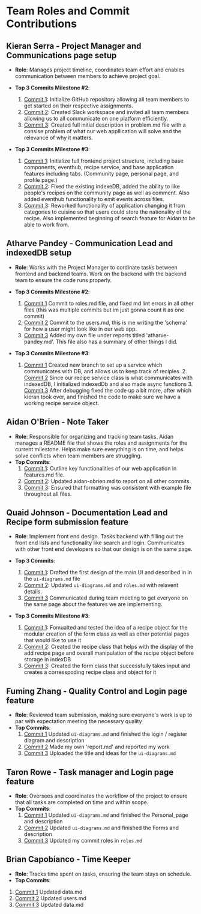 # Team Roles and Commit Contributions

## Kieran Serra - Project Manager and Communications page setup

- **Role**: Manages project timeline, coordinates team effort and enables communication between members to achieve project goal.

- **Top 3 Commits Milestone #2**:

  1. [Commit 1](https://github.com/kserra1/CS326Team2/commit/abd7afde6bdb0a6cb865082c2b7780db0b5f0e7e): Initialize GitHub repository allowing all team members to get started on their respective assignments.
  2. [Commit 2](https://github.com/kserra1/CS326Team2/commit/fbb887eb29716258daff32c4ab99ae0e7a9d517e): Created Slack workspace and invited all team members allowing us to all communicate on one platform efficiently.
  3. [Commit 3](https://github.com/kserra1/CS326Team2/commit/2b3e06fe699464d31a1996ab2cf6b68e47108aaf): Created full initial description in problem.md file with a consise problem of what our web appllication will solve and the relevance of why it matters.

- **Top 3 Commits Milestone #3**:

  1. [Commit 1](https://github.com/kserra1/CS326Team2/commit/72d106c12fcb774da7ba23dfecafee7d510db889): Initialize full frontend project structure, including base components, eventhub, recipe service, and base application features including tabs. (Community page, personal page, and profile page.)
  2. [Commit 2](https://github.com/kserra1/CS326Team2/commit/547b96d13a3f5a6be4a5a8d0c6f351503e64055b): Fixed the existing indexeDB, added the ability to like people's recipes on the community page as well as comment. Also added eventhub functionality to emit events across files.
  3. [Commit 3](https://github.com/kserra1/CS326Team2/commit/cd7af9d57bf2c302c7c763277911b8011cad3c0e):
     Reworked functionality of application changing it from categories to cuisine so that users could store the nationality of the recipe. Also implemented beginning of search feature for Aidan to be able to work from.

## Atharve Pandey - Communication Lead and indexedDB setup

- **Role**: Works with the Project Manager to cordinate tasks between frontend and backend teams. Work on the backend with the backend team to ensure the code runs properly.

- **Top 3 Commits Milestone #2**:

    1. [Commit 1](https://github.com/kserra1/CS326Team2/commit/d519488db7a9179fb9fe15cbf7ae5593a471888f)
       Commit to roles.md file, and fixed md lint errors in all other files (this was multiple commits but im just gonna count it as one commit)
    2. [Commit 2](https://github.com/kserra1/CS326Team2/commit/69c0acd0dd56fa68ba29f63a9dc31cd48b5e07a0)
       Commit to the users.md, this is me writing the 'schema' for how a user might look like in our web app.
    3. [Commit 3](https://github.com/kserra1/CS326Team2/commit/6832b3f9e0d54b97804ca39e27f1ab6d9b624500)
       Added my own file under reports titled 'atharve-pandey.md'. This file also has a summary of other things I did.

- **Top 3 Commits Milestone #3**:

     1. [Commit 1](https://github.com/kserra1/CS326Team2/commit/30d26d18e270d3c669fc546496110ebdee7c6531)
        Created new branch to set up a service which communicates with DB, and allows us to keep track of recipies.
      2. [Commit 2](https://github.com/kserra1/CS326Team2/commit/578d41b4dbd91c1bfe255facced559abb38aebfb)
        Since our recipe service class is what communicates with indexedDB, I initialized indexedDb and also made async functions
      3. [Commit 3](https://github.com/kserra1/CS326Team2/commit/100cd5b452f87c34b978ba6c8e8b57a812ac45f3)
        After debugging fixed the code up a bit more, after which kieran took over, and finished the code to make sure we have a working recipe service object.

## Aidan O'Brien - Note Taker

- **Role**: Responsible for organizing and tracking team tasks. Aidan manages a README file that shows the roles and assignments for the current milestone. Helps make sure everything is on time, and helps solve conflicts when team members are struggling.
- **Top Commits**:
  1. [Commit 1](https://github.com/kserra1/CS326Team2/blob/main/team/m2/features.md): Outline key functionalities of our web application in features.md file.
  2. [Commit 2](https://github.com/kserra1/CS326Team2/commit/a07b22636a00ab2313117b1d0eae74085f3ec03a): Updated aidan-obrien.md to report on all other commits.
  3. [Commit 3](https://github.com/kserra1/CS326Team2/commit/46ea68f0cfd8420ba8dabc3e570f377ec4bd47c9): Ensured that formatting was consistent with example file throughout all files.

## Quaid Johnson - Documentation Lead and Recipe form submission feature

- **Role**: Implement front end design. Tasks backend with filling out the front end lists and functionality like search and login. Communicates with other front end developers so that our design is on the same page.
- **Top 3 Commits**:

  1. [Commit 1](https://github.com/kserra1/CS326Team2/commit/027f53fd6c607c94b8883a405df57d47755596a9): Drafted the first design of the main UI and described in in the `ui-diagrams.md` file
  2. [Commit 2](https://github.com/kserra1/CS326Team2/commit/48fff75f681225d78bc57edd291e0e74bd95dd33): Updated `ui-diagrams.md` and `roles.md` with relavent details.
  3. [Commit 3](https://github.com/kserra1/CS326Team2/commit/) Communicated during team meeting to get everyone on the same page about the features we are implementing.

- **Top 3 Commits Milestone #3**:

  1. [Commit 1](https://github.com/kserra1/CS326Team2/commit/b37a8576048b14d97f3331c10909f9cadc12134c): Fomualted and tested the idea of a recipe object for the modular creation of the form class as well as other potential pages that would like to use it
  2. [Commit 2](https://github.com/kserra1/CS326Team2/commit/376b7e7285f80f281857e76220a84076e42e7986): Created the recipe class that helps with the display of the add recipe page and overall manipulation of the recipe object before storage in indexDB
  3. [Commit 3](https://github.com/kserra1/CS326Team2/commit/4c2c50e949a2ce9715ed90793baf5eff57dc2ef6): Created the form class that successfully takes input and creates a corresspoding recipe class and object for it

## Fuming Zhang - Quality Control and Login page feature

- **Role**: Reviewed team submission, making sure everyone's work is up to par with expectation meeting the necessary quality
- **Top Commits**:
   1. [Commit 1](https://github.com/kserra1/CS326Team2/commit/ec7ee3e5e4c11745a5692080d89a7e862128c92e) Updated `ui-diagrams.md` and finished the login / register diagram and description
   2. [Commit 2](https://github.com/kserra1/CS326Team2/commit/aeea06fc8ec4034248f97ee75afab415f8c070e5) Made my own 'report.md' and reported my work
   3. [Commit 3](https://github.com/kserra1/CS326Team2/commit/40be6bb74bd3eb9e3f6597abcc51f7bd81b4ec10) Uploaded the title and ideas for the `ui-diagrams.md`

## Taron Rowe - Task manager and Login page feature

- **Role**:  Oversees and coordinates the workflow of the project to ensure that all tasks are completed on time and within scope.
- **Top Commits**:
  1. [Commit 1](https://github.com/kserra1/CS326Team2/commit/0448594049aca8202535cacf832fb99001800a6a) Updated `ui-diagrams.md` and finished the Personal_page and description
  2. [Commit 2](https://github.com/kserra1/CS326Team2/commit/e29f893e8ce1300f5a267bcdb787d7a0143a3b7f#diff-e0e72ceb8cc20d911df447d37d99a8f993cb02edba0eced86675181059573d6fR34) Updated `ui-diagrams.md` and finished the Forms and description
  3. [Commit 3](https://github.com/kserra1/CS326Team2/commit/afaf5a1d6b1dd0a2f1f162eec7342d5a037b1ef3) Updated my commit roles in `roles.md`

## Brian Capobianco - Time Keeper

- **Role**: Tracks time spent on tasks, ensuring the team stays on schedule.
- **Top Commits**:

1. [Commit 1](https://github.com/kserra1/CS326Team2/commit/64ba52d6ddec58d45b2969cde5dfbd2fc6139257) Updated data.md
2. [Commit 2](https://github.com/kserra1/CS326Team2/commit/19872a63072eb55bf78b72cb97b35575d368f877) Updated users.md
3. [Commit 3](https://github.com/kserra1/CS326Team2/commit/f966e04f02bcdd75c263fd447f38851dfabbc448) Updated data.md
